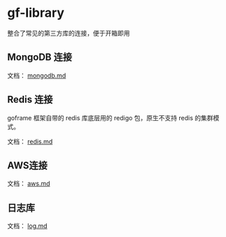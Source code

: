 # gf-library

整合了常见的第三方库的连接，便于开箱即用

## MongoDB 连接

文档： [mongodb.md](docs/mongodb.md) 

## Redis 连接

goframe 框架自带的 redis 库底层用的 redigo 包，原生不支持 redis 的集群模式。

文档： [redis.md](docs/redis.md) 

## AWS连接

文档： [aws.md](docs/aws.md) 

## 日志库

文档： [log.md](docs/log.md) 